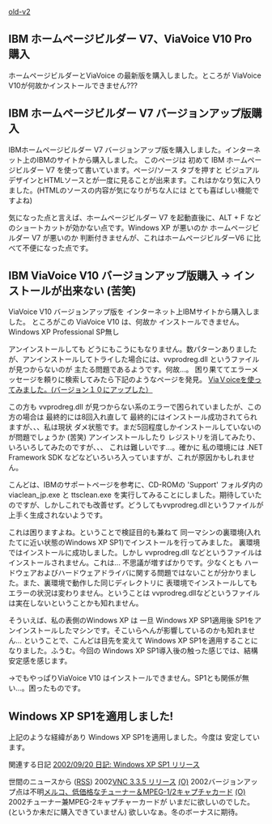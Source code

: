 [old-v2](ig021109-orig.html)

## IBM ホームページビルダー V7、ViaVoice V10 Pro 購入

ホームページビルダーとViaVoice の最新版を購入しました。ところが ViaVoice V10が何故かインストールできません???






## IBM ホームページビルダー V7 バージョンアップ版購入


IBMホームページビルダー V7 バージョンアップ版を購入しました。インターネット上のIBMのサイトから購入しました。
このページは 初めて IBM ホームページビルダー V7 を使って書いています。ページ/ソース
タブを押すと ビジュアルデザインとHTMLソースとが一度に見ることが出来ます。これはかなり気に入りました。(HTMLのソースの内容が気になりがちな人には
とても喜ばしい機能ですよね)

気になった点と言えば、ホームページビルダー V7 を起動直後に、ALT + F などのショートカットが効かない点です。Windows
XP が悪いのか ホームページビルダー V7 が悪いのか 判断付きませんが、これはホームページビルダーV6
に比べて不便になった点です。

## IBM ViaVoice V10 バージョンアップ版購入 → インストールが出来ない (苦笑)


ViaVoice V10 バージョンアップ版を インターネット上IBMサイトから購入しました。
ところがこの ViaVoice V10 は、何故か インストールできません。
Windows XP Professional SP無し


アンインストールしても どうにもこうにもなりません。数パターンありましたが、アンインストールしてトライした場合には、vvprodreg.dll というファイルが見つからないのが 主たる問題であるようです。何故…。
困り果ててエラーメッセージを頼りに検索してみたら下記のようなページを発見。
[ViaＶoiceを使ってみました。(バージョン１０にアップした）](http://www.kawachi.zaq.ne.jp/mimaki/IBM.htm)


この方も vvprodreg.dll が見つからない系のエラーで困られていましたが、この方の場合は
最終的には8回入れ直して 最終的にはインストール成功されてられますが、、、私は現状
ダメ状態です。まだ5回程度しかインストールしていないのが問題でしょうか (苦笑)
アンインストールしたり レジストリを消してみたり、いろいろしてみたのですが、、、
これは難しいです…。確かに 私の環境には .NET Framework SDK などなどいろいろ入っていますが、これが原因かもしれません。

こんどは、IBMのサポートページを参考に、CD-ROMの 'Support' フォルダ内の
viaclean_jp.exe と ttsclean.exe を実行してみることにしました。期待していたのですが、しかしこれでも改善せず。どうしてもvvprodreg.dllというファイルが上手く生成されないようです。

これは困りますよね。ということで検証目的も兼ねて 同一マシンの裏環境(入れたてに近い状態のWindows
XP SP1)でインストールを行ってみました。
裏環境ではインストールに成功しました。しかし vvprodreg.dll などというファイルはインストールされません。これは…
不思議が増すばかりです。少なくとも ハードウェアおよびハードウェアドライバに関する問題ではないことが分かりました。また、裏環境で動作した同じディレクトリに
表環境でインストールしても エラーの状況は変わりません。ということは vvprodreg.dllなどというファイルは実在しないということかも知れません。

そういえば、私の表側のWindows XP は 一旦 Windows XP SP1適用後 SP1をアンインストールしたマシンです。そこいらへんが影響しているのかも知れません…
ということで、こんどは目先を変えて Windows XP SP1を適用することになりました。ふうむ。今回の
Windows XP SP1導入後の触った感じでは、結構安定感を感じます。

→でもやっぱりViaVoice V10 はインストールできません。SP1とも関係が無い…。困ったものです。

## Windows XP SP1を適用しました!


上記のような経緯があり Windows XP SP1を適用しました。今度は 安定しています。

関連する日記
[2002/09/20 日記: Windows XP SP1 リリース](ig020920.html)




世間のニュースから ([RSS](ig021109-news.xml)) 2002[VNC 3.3.5 リリース](http://www.realvnc.com/download.html) [(O)](http://www.realvnc.com/download.html) 2002バージョンアップ点は不明[メルコ、低価格なチューナー＆MPEG-1/2キャプチャカード](http://www.zdnet.co.jp/news/0211/08/njbt_09.html) [(O)](http://www.zdnet.co.jp/news/0211/08/njbt_09.html) 2002チューナー兼MPEG-2キャプチャーカードが いまだに欲しいのでした。(というか未だに購入できていません) 欲しいなぁ。冬のボーナスに期待。